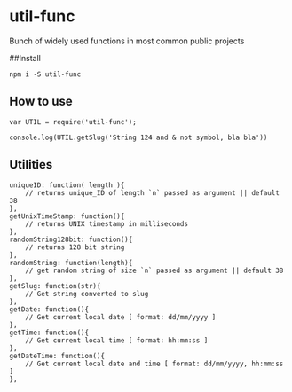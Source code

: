 # util-func

Bunch of widely used functions in most common public projects

##Install 

`npm i -S util-func`

## How to use

    var UTIL = require('util-func');
      
    console.log(UTIL.getSlug('String 124 and & not symbol, bla bla'))

## Utilities

	uniqueID: function( length ){
		// returns unique_ID of length `n` passed as argument || default 38
	},
	getUnixTimeStamp: function(){
		// returns UNIX timestamp in milliseconds
	},
	randomString128bit: function(){ 
		// returns 128 bit string
	},
    randomString: function(length){
	    // get random string of size `n` passed as argument || default 38
	},
	getSlug: function(str){
		// Get string converted to slug
	},
	getDate: function(){
		// Get current local date [ format: dd/mm/yyyy ] 
	},
	getTime: function(){
		// Get current local time [ format: hh:mm:ss ]
	}, 
	getDateTime: function(){
		// Get current local date and time [ format: dd/mm/yyyy, hh:mm:ss ]
	},

